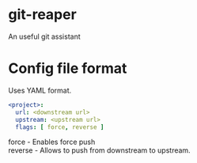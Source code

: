 # git-reaper
An useful git assistant

# Config file format

Uses YAML format.
```yaml
<project>:
  url: <downstream url>
  upstream: <upstream url>
  flags: [ force, reverse ]
```

force   - Enables force push  
reverse - Allows to push from downstream to upstream.

